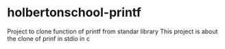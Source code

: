 # holbertonschool-printf

Project to clone function  of printf from standar library
This project is about  the clone of prinf in stdio in c
